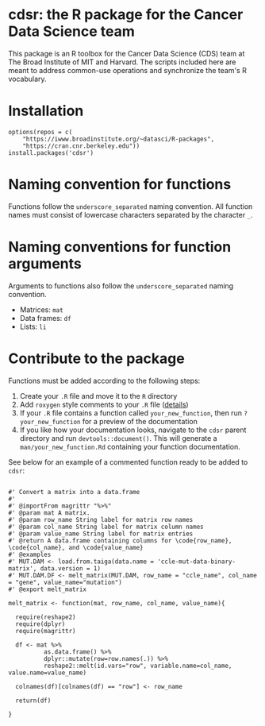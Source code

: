# cdsr: the R package for the Cancer Data Science team

This package is an R toolbox for the Cancer Data Science (CDS) team at The Broad Institute of MIT and Harvard. The scripts included here are meant to address common-use operations and synchronize the team's R vocabulary.

# Installation

```
options(repos = c(
	"https://iwww.broadinstitute.org/~datasci/R-packages",
	"https://cran.cnr.berkeley.edu"))
install.packages('cdsr')
```

# Naming convention for functions

Functions follow the `underscore_separated` naming convention. All function names must consist of lowercase characters separated by the character `_`.

# Naming conventions for function arguments

Arguments to functions also follow the `underscore_separated` naming convention.

+ Matrices: `mat`
+ Data frames: `df`
+ Lists: `li`

# Contribute to the package

Functions must be added according to the following steps:

1. Create your `.R` file and move it to the `R` directory
2. Add `roxygen` style comments to your `.R` file ([details](http://r-pkgs.had.co.nz/man.html))
3. If your `.R` file contains a function called `your_new_function`, then run `?your_new_function` for a preview of the documentation
4. If you like how your documentation looks, navigate to the `cdsr` parent directory and run `devtools::document()`. This will generate a `man/your_new_function.Rd` containing your function documentation.

See below for an example of a commented function ready to be added to `cdsr`:

```

#' Convert a matrix into a data.frame
#'
#' @importFrom magrittr "%>%"
#' @param mat A matrix.
#' @param row_name String label for matrix row names
#' @param col_name String label for matrix column names
#' @param value_name String label for matrix entries
#' @return A data.frame containing columns for \code{row_name}, \code{col_name}, and \code{value_name}
#' @examples
#' MUT.DAM <- load.from.taiga(data.name = 'ccle-mut-data-binary-matrix', data.version = 1)
#' MUT.DAM.DF <- melt_matrix(MUT.DAM, row_name = "ccle_name", col_name = "gene", value_name="mutation")
#' @export melt_matrix

melt_matrix <- function(mat, row_name, col_name, value_name){
  
  require(reshape2)
  require(dplyr)
  require(magrittr)
  
  df <- mat %>%
          as.data.frame() %>%
          dplyr::mutate(row=row.names(.)) %>%
          reshape2::melt(id.vars="row", variable.name=col_name, value.name=value_name)

  colnames(df)[colnames(df) == "row"] <- row_name
  
  return(df)
  
}

```